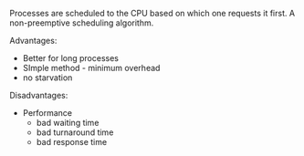 Processes are scheduled to the CPU based on which one requests it first. A non-preemptive scheduling algorithm.

Advantages:
- Better for long processes
- SImple method - minimum overhead
- no starvation

Disadvantages:
- Performance
	- bad waiting time
	- bad turnaround time
	- bad response time
